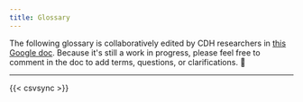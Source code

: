 ```yaml
---
title: Glossary
---
```


The following glossary is collaboratively edited by CDH researchers in [this Google doc](https://docs.google.com/spreadsheets/d/1YN8o2fzGL4N0mmwJe6TikNAOlZHbxnKSPPdU1Hqchf0/edit?usp=sharing). Because it's still a work in progress, please feel free to comment in the doc to add terms, questions, or clarifications. 🚧

***********

{{< csvsync >}}